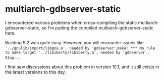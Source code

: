 # multiarch-gdbserver-static

I encountered various problems when cross-compiling the static multiarch-gdbserver-static, so I'm putting the compiled multiarch-gdbserver-static here.

Building 9.2 was quite easy. However, you will encounter issues like `'../gnulib/import/libgnu.a', needed by 'gdbserver'`,`make: *** No rule to make target '../libiberty/libiberty.a', needed by 'gdbserver'.  Stop.`...

I first saw discussions about this problem in version 10.1, and it still exists in the latest versions to this day.
